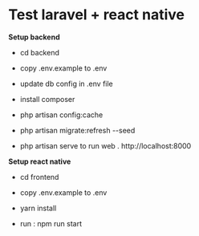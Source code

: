 

Test laravel + react native
============
**Setup backend**
* cd backend

* copy .env.example to .env

* update db config in .env file

* install composer

* php artisan config:cache

* php artisan migrate:refresh --seed

* php artisan serve to run web . http://localhost:8000

  
**Setup react native**


* cd frontend

* copy .env.example to .env

* yarn install

* run : npm run start